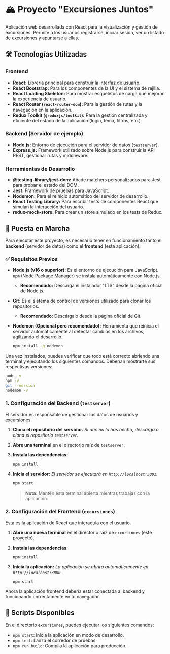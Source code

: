 # 🏔️ Proyecto "Excursiones Juntos"

Aplicación web desarrollada con React para la visualización y gestión de excursiones. Permite a los usuarios registrarse, iniciar sesión, ver un listado de excursiones y apuntarse a ellas.

## 🛠️ Tecnologías Utilizadas

### Frontend

- **React:** Librería principal para construir la interfaz de usuario.
- **React Bootstrap:** Para los componentes de la UI y el sistema de rejilla.
- **React Loading Skeleton:** Para mostrar esqueletos de carga que mejoran la experiencia de usuario.
- **React Router (`react-router-dom`):** Para la gestión de rutas y la navegación en la aplicación.
- **Redux Toolkit (`@reduxjs/toolkit`):** Para la gestión centralizada y eficiente del estado de la aplicación (login, tema, filtros, etc.).

### Backend (Servidor de ejemplo)

- **Node.js:** Entorno de ejecución para el servidor de datos (`testserver`).
- **Express.js:** Framework utilizado sobre Node.js para construir la API REST, gestionar rutas y middleware.

### Herramientas de Desarrollo

- **@testing-library/jest-dom:** Añade matchers personalizados para Jest para probar el estado del DOM.
- **Jest:** Framework de pruebas para JavaScript.
- **Nodemon:** Para el reinicio automático del servidor de desarrollo.
- **React Testing Library:** Para escribir tests de componentes React que simulan la interacción del usuario.
- **redux-mock-store:** Para crear un store simulado en los tests de Redux.

## 🚀 Puesta en Marcha

Para ejecutar este proyecto, es necesario tener en funcionamiento tanto el **backend** (servidor de datos) como el **frontend** (esta aplicación).

### ✅ Requisitos Previos

- **Node.js (v16 o superior):** Es el entorno de ejecución para JavaScript. `npm` (Node Package Manager) se instala automáticamente con Node.js.

  - **Recomendado:** Descarga el instalador "LTS" desde la página oficial de Node.js.

- **Git:** Es el sistema de control de versiones utilizado para clonar los repositorios.

  - **Recomendado:** Descárgalo desde la página oficial de Git.

- **Nodemon (Opcional pero recomendado):** Herramienta que reinicia el servidor automáticamente al detectar cambios en los archivos, agilizando el desarrollo.
  ```bash
  npm install -g nodemon
  ```

Una vez instalados, puedes verificar que todo está correcto abriendo una terminal y ejecutando los siguientes comandos. Deberían mostrarte sus respectivas versiones:

```bash
node -v
npm -v
git --version
nodemon -v
```

### 1. Configuración del Backend (`testserver`)

El servidor es responsable de gestionar los datos de usuarios y excursiones.

1.  **Clona el repositorio del servidor.**
    _Si aún no lo has hecho, descarga o clona el repositorio `testserver`._

2.  **Abre una terminal** en el directorio raíz de `testserver`.

3.  **Instala las dependencias:**

    ```bash
    npm install
    ```

4.  **Inicia el servidor:**
    _El servidor se ejecutará en `http://localhost:3001`._
    ```bash
    npm start
    ```
    > **Nota:** Mantén esta terminal abierta mientras trabajas con la aplicación.

### 2. Configuración del Frontend (`excursiones`)

Esta es la aplicación de React que interactúa con el usuario.

1.  **Abre una nueva terminal** en el directorio raíz de `excursiones` (este proyecto).

2.  **Instala las dependencias:**

    ```bash
    npm install
    ```

3.  **Inicia la aplicación:**
    _La aplicación se abrirá automáticamente en `http://localhost:3000`._
    ```bash
    npm start
    ```

Ahora la aplicación frontend debería estar conectada al backend y funcionando correctamente en tu navegador.

## 📝 Scripts Disponibles

En el directorio `excursiones`, puedes ejecutar los siguientes comandos:

- `npm start`: Inicia la aplicación en modo de desarrollo.
- `npm test`: Lanza el corredor de pruebas.
- `npm run build`: Compila la aplicación para producción.
